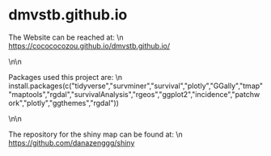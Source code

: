 # dmvstb.github.io

The Website can be reached at:
\n
https://cocococozou.github.io/dmvstb.github.io/ 

\n\n

Packages used this project are: 
\n
install.packages(c("tidyverse","survminer","survival","plotly","GGally","tmap""maptools","rgdal","survivalAnalysis","rgeos","ggplot2","incidence","patchwork","plotly","ggthemes","rgdal")) 

\n\n

The repository for the shiny map can be found at:
\n
https://github.com/danazenggg/shiny






